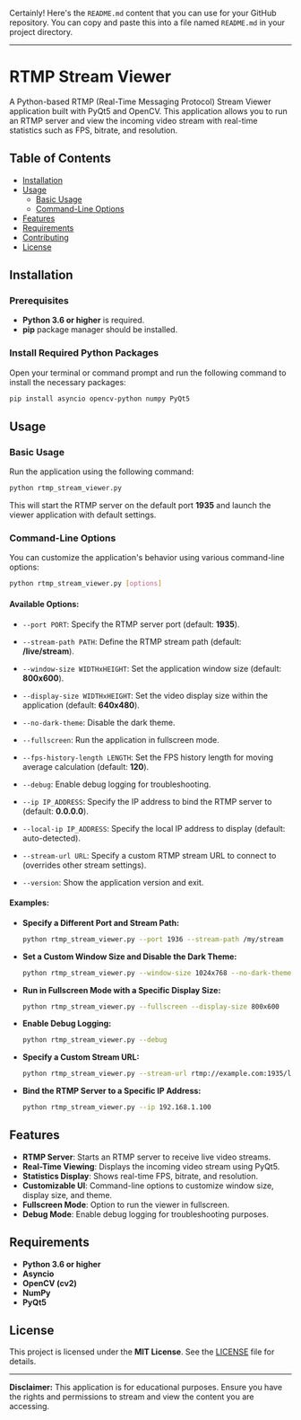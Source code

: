 Certainly! Here's the `README.md` content that you can use for your GitHub repository. You can copy and paste this into a file named `README.md` in your project directory.

---

# RTMP Stream Viewer

A Python-based RTMP (Real-Time Messaging Protocol) Stream Viewer application built with PyQt5 and OpenCV. This application allows you to run an RTMP server and view the incoming video stream with real-time statistics such as FPS, bitrate, and resolution.

## Table of Contents

- [Installation](#installation)
- [Usage](#usage)
  - [Basic Usage](#basic-usage)
  - [Command-Line Options](#command-line-options)
- [Features](#features)
- [Requirements](#requirements)
- [Contributing](#contributing)
- [License](#license)

## Installation

### Prerequisites

- **Python 3.6 or higher** is required.
- **pip** package manager should be installed.

### Install Required Python Packages

Open your terminal or command prompt and run the following command to install the necessary packages:

```bash
pip install asyncio opencv-python numpy PyQt5
```

## Usage

### Basic Usage

Run the application using the following command:

```bash
python rtmp_stream_viewer.py
```

This will start the RTMP server on the default port **1935** and launch the viewer application with default settings.

### Command-Line Options

You can customize the application's behavior using various command-line options:

```bash
python rtmp_stream_viewer.py [options]
```

#### Available Options:

- `--port PORT`: Specify the RTMP server port (default: **1935**).

- `--stream-path PATH`: Define the RTMP stream path (default: **/live/stream**).

- `--window-size WIDTHxHEIGHT`: Set the application window size (default: **800x600**).

- `--display-size WIDTHxHEIGHT`: Set the video display size within the application (default: **640x480**).

- `--no-dark-theme`: Disable the dark theme.

- `--fullscreen`: Run the application in fullscreen mode.

- `--fps-history-length LENGTH`: Set the FPS history length for moving average calculation (default: **120**).

- `--debug`: Enable debug logging for troubleshooting.

- `--ip IP_ADDRESS`: Specify the IP address to bind the RTMP server to (default: **0.0.0.0**).

- `--local-ip IP_ADDRESS`: Specify the local IP address to display (default: auto-detected).

- `--stream-url URL`: Specify a custom RTMP stream URL to connect to (overrides other stream settings).

- `--version`: Show the application version and exit.

#### Examples:

- **Specify a Different Port and Stream Path:**

  ```bash
  python rtmp_stream_viewer.py --port 1936 --stream-path /my/stream
  ```

- **Set a Custom Window Size and Disable the Dark Theme:**

  ```bash
  python rtmp_stream_viewer.py --window-size 1024x768 --no-dark-theme
  ```

- **Run in Fullscreen Mode with a Specific Display Size:**

  ```bash
  python rtmp_stream_viewer.py --fullscreen --display-size 800x600
  ```

- **Enable Debug Logging:**

  ```bash
  python rtmp_stream_viewer.py --debug
  ```

- **Specify a Custom Stream URL:**

  ```bash
  python rtmp_stream_viewer.py --stream-url rtmp://example.com:1935/live/stream
  ```

- **Bind the RTMP Server to a Specific IP Address:**

  ```bash
  python rtmp_stream_viewer.py --ip 192.168.1.100
  ```

## Features

- **RTMP Server**: Starts an RTMP server to receive live video streams.
- **Real-Time Viewing**: Displays the incoming video stream using PyQt5.
- **Statistics Display**: Shows real-time FPS, bitrate, and resolution.
- **Customizable UI**: Command-line options to customize window size, display size, and theme.
- **Fullscreen Mode**: Option to run the viewer in fullscreen.
- **Debug Mode**: Enable debug logging for troubleshooting purposes.

## Requirements

- **Python 3.6 or higher**
- **Asyncio**
- **OpenCV (cv2)**
- **NumPy**
- **PyQt5**


## License

This project is licensed under the **MIT License**. See the [LICENSE](LICENSE) file for details.

---

**Disclaimer:** This application is for educational purposes. Ensure you have the rights and permissions to stream and view the content you are accessing.